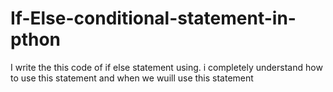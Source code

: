# If-Else-conditional-statement-in-pthon
I write the this code of if else statement using. i completely understand how to use this statement and when we wuill use this statement
